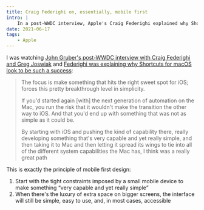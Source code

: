 ```yaml
---
title: Craig Federighi on, essentially, mobile first
intro: |
    In a post-WWDC interview, Apple's Craig Federighi explained why Shortcuts for macOS looks to be such a success; essentially as it was mobile first!
date: 2021-06-17
tags:
    - Apple
---
```


I was watching [John Gruber's post-WWDC interview with Craig Federighi and Greg Joswiak](https://daringfireball.net/2021/06/the_talk_show_wwdc_2021) and [Federighi was explaining why Shortcuts for macOS look to be such a success](https://youtu.be/-SzbucgATjA?t=4458):

> The focus is make something that hits the right sweet spot for iOS; forces this pretty breakthrough level in simplicity.
> 
> If you'd started again [with] the next generation of automation on the Mac, you run the risk that it wouldn't make the transition the other way to iOS. And that you'd end up with something that was not as simple as it could be.
> 
> By starting with iOS and pushing the kind of capability there, really developing something that's very capable and yet really simple, and then taking it to Mac and then letting it spread its wings to tie into all of the different system capabilities the Mac has, I think was a really great path

This is exactly the principle of mobile first design:

1. Start with the tight constraints imposed by a small mobile device to make something <q>very capable and yet really simple</q>
2. When there's the luxury of extra space on bigger screens, the interface will still be simple, easy to use, and, in most cases, accessible

